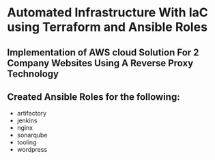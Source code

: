 # Automated Infrastructure With IaC using Terraform and Ansible Roles

## Implementation of AWS cloud Solution For 2 Company Websites Using A Reverse Proxy Technology


## Created Ansible Roles for the following:
- artifactory
- jenkins
- nginx
- sonarqube
- tooling
- wordpress